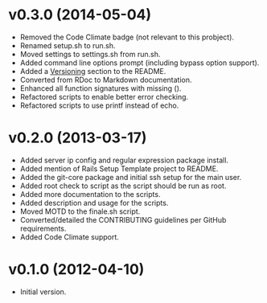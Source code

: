 # v0.3.0 (2014-05-04)

* Removed the Code Climate badge (not relevant to this probject).
* Renamed setup.sh to run.sh.
* Moved settings to settings.sh from run.sh.
* Added command line options prompt (including bypass option support).
* Added a [Versioning](http://semver.org) section to the README.
* Converted from RDoc to Markdown documentation.
* Enhanced all function signatures with missing ().
* Refactored scripts to enable better error checking.
* Refactored scripts to use printf instead of echo.

# v0.2.0 (2013-03-17)

* Added server ip config and regular expression package install.
* Added mention of Rails Setup Template project to README.
* Added the git-core package and initial ssh setup for the main user.
* Added root check to script as the script should be run as root.
* Added more documentation to the scripts.
* Added description and usage for the scripts.
* Moved MOTD to the finale.sh script.
* Converted/detailed the CONTRIBUTING guidelines per GitHub requirements.
* Added Code Climate support.

# v0.1.0 (2012-04-10)

* Initial version.
